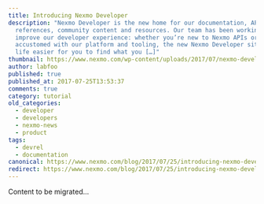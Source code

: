 ```yaml
---
title: Introducing Nexmo Developer
description: "Nexmo Developer is the new home for our documentation, API
  references, community content and resources. Our team has been working hard to
  improve our developer experience: whether you’re new to Nexmo APIs or a well
  accustomed with our platform and tooling, the new Nexmo Developer site makes
  life easier for you to find what you […]"
thumbnail: https://www.nexmo.com/wp-content/uploads/2017/07/nexmo-developer-card-1.png
author: labfoo
published: true
published_at: 2017-07-25T13:53:37
comments: true
category: tutorial
old_categories:
  - developer
  - developers
  - nexmo-news
  - product
tags:
  - devrel
  - documentation
canonical: https://www.nexmo.com/blog/2017/07/25/introducing-nexmo-developer-dr
redirect: https://www.nexmo.com/blog/2017/07/25/introducing-nexmo-developer-dr
---
```

Content to be migrated...